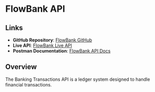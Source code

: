 # FlowBank API

## Links

- **GitHub Repository**: [FlowBank GitHub](https://github.com/Bash360/flowbank)
- **Live API**: [FlowBank Live API](https://flowbank.onrender.com)
- **Postman Documentation**: [FlowBank API Docs](https://documenter.getpostman.com/view/7290073/2sB2cSfiHr)

## Overview

The Banking Transactions API is a ledger system designed to handle financial transactions.